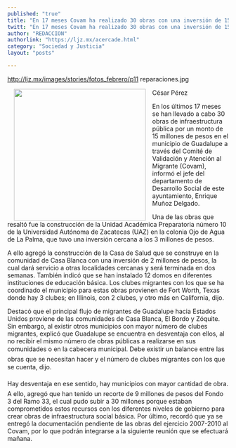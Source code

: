 ```yaml
---
published: "true"
title: "En 17 meses Covam ha realizado 30 obras con una inversión de 15 mdp en Guadalupe"
twitt: "En 17 meses Covam ha realizado 30 obras con una inversión de 15 mdp en Guadalupe"
author: "REDACCION"
authorlink: "https://ljz.mx/acercade.html"
category: "Sociedad y Justicia"
layout: "posts"

---
```

http://ljz.mx/images/stories/fotos_febrero/p11 reparaciones.jpg

  <img src="http://ljz.mx/images/stories/fotos_febrero/p11 reparaciones.jpg" border="0" width="300" style="margin-left: 15px; margin-right: 15px; float: left;" />César Pérez



  En los últimos 17 meses se han llevado a cabo 30 obras de infraestructura pública por un monto de 15 millones de pesos en el municipio de Guadalupe a través del Comité de Validación y Atención al Migrante (Covam), informó el jefe del departamento de Desarrollo Social de este ayuntamiento, Enrique Muñoz Delgado.



  Una de las obras que resaltó fue la construcción de la Unidad Académica Preparatoria número 10 de la Universidad Autónoma de Zacatecas (UAZ) en la colonia Ojo de Agua de La Palma, que tuvo una inversión cercana a los 3 millones de pesos.



  A ello agregó la construcción de la Casa de Salud que se construye en la comunidad de Casa Blanca con una inversión de 2 millones de pesos, la cual dará servicio a otras localidades cercanas y será terminada en dos semanas. También indicó que se han instalado 12 domos en diferentes instituciones de educación básica. Los clubes migrantes con los que se ha coordinado el municipio para estas obras provienen de Fort Worth, Texas donde hay 3 clubes; en Illinois, con 2 clubes, y otro más en California, dijo.



  Destacó que el principal flujo de migrantes de Guadalupe hacia Estados Unidos proviene de las comunidades de Casa Blanca, El Bordo y Zóquite. Sin embargo, al existir otros municipios con mayor número de clubes migrantes, explicó que Guadalupe se encuentra en desventaja con ellos, al no recibir el mismo número de obras públicas a realizarse en sus comunidades o en la cabecera municipal. Debe existir un balance entre las obras que se necesitan hacer y el número de clubes migrantes con los que se cuenta, dijo.



  Hay desventaja en ese sentido, hay municipios con mayor cantidad de obra. A ello, agregó que han tenido un recorte de 9 millones de pesos del Fondo 3 del Ramo 33, el cual pudo subir a 30 millones porque estaban comprometidos estos recursos con los diferentes niveles de gobierno para crear obras de infraestructura social básica. Por último, recordó que ya se entregó la documentación pendiente de las obras del ejercicio 2007-2010 al Covam, por lo que podrán integrarse a la siguiente reunión que se efectuará mañana.

